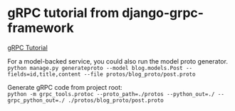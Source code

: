 # gRPC tutorial from django-grpc-framework  
[gRPC Tutorial](https://djangogrpcframework.readthedocs.io/en/latest/tutorial/building_services.html)

For a model-backed service, you could also run the model proto generator.  
`python manage.py generateproto --model blog.models.Post --fields=id,title,content --file protos/blog_proto/post.proto
`  

Generate gRPC code from project root:  
`python -m grpc_tools.protoc --proto_path=./protos --python_out=./ --grpc_python_out=./ ./protos/blog_proto/post.proto
`  
